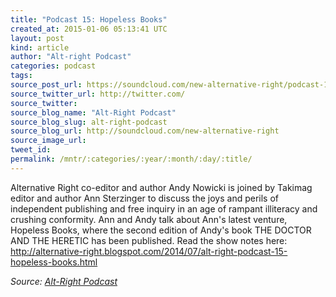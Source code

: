 ```yaml
---
title: "Podcast 15: Hopeless Books"
created_at: 2015-01-06 05:13:41 UTC
layout: post
kind: article
author: "Alt-right Podcast"
categories: podcast
tags: 
source_post_url: https://soundcloud.com/new-alternative-right/podcast-15-hopeless-books
source_twitter_url: http://twitter.com/
source_twitter: 
source_blog_name: "Alt-Right Podcast"
source_blog_slug: alt-right-podcast
source_blog_url: http://soundcloud.com/new-alternative-right
source_image_url: 
tweet_id:
permalink: /mntr/:categories/:year/:month/:day/:title/
---
```

Alternative Right co-editor and author Andy Nowicki is joined by Takimag editor and author Ann Sterzinger to discuss the joys and perils of independent publishing and free inquiry in an age of rampant illiteracy and crushing conformity. Ann and Andy talk about Ann's latest venture, Hopeless Books, where the second edition of Andy's book THE DOCTOR AND THE HERETIC has been published. Read the show notes here: http://alternative-right.blogspot.com/2014/07/alt-right-podcast-15-hopeless-books.html<div class="">
    <i>Source: <a href="http://soundcloud.com/new-alternative-right">Alt-Right Podcast</a></i>
</div>
